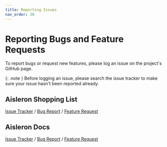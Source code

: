 ```yaml
---
title: Reporting Issues
nav_order: 30
---
```


# Reporting Bugs and Feature Requests

To report bugs or request new features, please log an issue on the project's GitHub page.

{: .note }
Before logging an issue, please search the issue tracker to make sure your issue hasn't been reported already. 

## Aisleron Shopping List 

[Issue Tracker](https://github.com/aisleron/aisleron/issues) / [Bug Report](https://github.com/aisleron/aisleron/issues/new?template=bug_report.md) / [Feature Request](https://github.com/aisleron/aisleron/issues/new?template=feature_request.md)



## Aisleron Docs 
[Issue Tracker](https://github.com/aisleron/aisleron.docs/issues) / [Bug Report](https://github.com/aisleron/aisleron.docs/issues/new?template=bug_report.md) / [Feature Request](https://github.com/aisleron/aisleron.docs/issues/new?template=feature_request.md)

